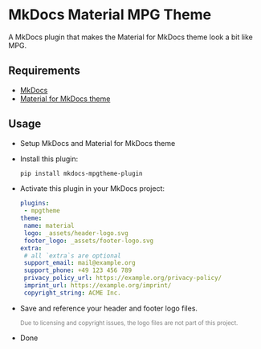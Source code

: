 # MkDocs Material MPG Theme

A MkDocs plugin that makes the Material for MkDocs theme look a bit like MPG.

## Requirements

- [MkDocs](https://www.mkdocs.org/getting-started/)
- [Material for MkDocs theme](https://squidfunk.github.io/mkdocs-material/getting-started/)

## Usage

- Setup MkDocs and Material for MkDocs theme
- Install this plugin:

   ```bash
   pip install mkdocs-mpgtheme-plugin
   ```

- Activate this plugin in your MkDocs project:

   ```yml
   plugins:
    - mpgtheme
   theme:
    name: material
    logo: _assets/header-logo.svg
    footer_logo: _assets/footer-logo.svg
  extra:
    # all `extra`s are optional
    support_email: mail@example.org
    support_phone: +49 123 456 789
    privacy_policy_url: https://example.org/privacy-policy/
    imprint_url: https://example.org/imprint/
    copyright_string: ACME Inc.
   ```

- Save and reference your header and footer logo files.<br><p style="color: gray; font-size: smaller;">
Due to licensing and copyright issues, the logo files are not part of this project.
</p>

- Done
